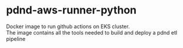 # pdnd-aws-runner-python

Docker image to run github actions on EKS cluster.<br>
The image contains all the tools needed to build and deploy a pdnd etl pipeline
